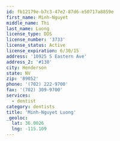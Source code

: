 ```yaml
---
id: fb12179e-b7c3-47e2-87d6-e50717a8859e
first_name: Minh-Nguyet
middle_name: Thi
last_name: Luong
license_type: DDS
license_number: '3733'
license_status: Active
license_expiration: 6/30/15
address: '10925 S Eastern Ave'
address_2: '#130'
city: Henderson
state: NV
zip: '89052'
phone: '(702) 222-9700'
fax: '(702) 309-9700'
services:
  - dentist
category: dentists
title: 'Minh-Nguyet Luong'
_geoloc:
  lat: 36.0026
  lng: -115.109
---
```

